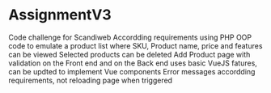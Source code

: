 # AssignmentV3
Code challenge for Scandiweb
Accordding requirements using PHP OOP code to emulate a product list
where SKU, Product name, price and features can be viewed
Selected products can be deleted 
Add Product page with validation on the Front end and on the Back end
uses basic VueJS fatures, can be updted to implement Vue components
Error messages accordding requirements, not reloading page when triggered
